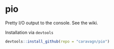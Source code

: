 # pio
Pretty I/O output to the console. See the wiki.

Installation via `devtools`
```R
devtools::install_github(repo = "caravagn/pio")
```
